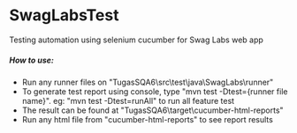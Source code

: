 # SwagLabsTest
 Testing automation using selenium cucumber for Swag Labs web app

##### How to use:
<ul>
 <li>Run any runner files on "TugasSQA6\src\test\java\SwagLabs\runner" </li>
 <li>To generate test report using console, type "mvn test -Dtest={runner file name}". eg: "mvn test -Dtest=runAll" to run all feature test </li>
 <li>The result can be found at "TugasSQA6\target\cucumber-html-reports" </li>
 <li>Run any html file from "cucumber-html-reports" to see report results </li>
